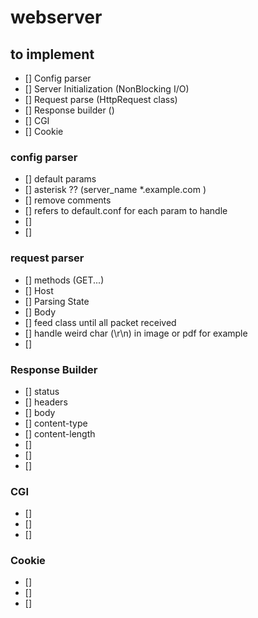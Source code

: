 # webserver

## to implement ##
- [] Config parser
- [] Server Initialization (NonBlocking I/O)
- [] Request parse (HttpRequest class)
- [] Response builder ()
- [] CGI
- [] Cookie

### config parser ###
- [] default params
- [] asterisk ?? (server_name *.example.com )
- [] remove comments
- [] refers to default.conf for each param to handle
- []
- []

### request parser ###
- [] methods (GET...)
- [] Host
- [] Parsing State
- [] Body
- [] feed class until all packet received
- [] handle weird char (\r\n) in image or pdf for example
- []

### Response Builder ###
- [] status
- [] headers
- [] body
- [] content-type
- [] content-length
- []
- []
- []

### CGI ###
- []
- []
- []

### Cookie ###
- []
- []
- []
